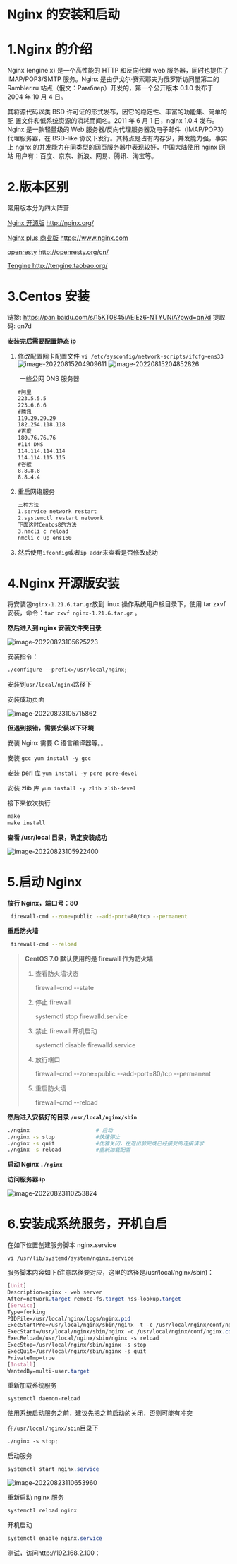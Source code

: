 # Nginx 的安装和启动

# 1.Nginx 的介绍

Nginx (engine x) 是一个高性能的 HTTP 和反向代理 web 服务器，同时也提供了 IMAP/POP3/SMTP 服务。Nginx 是由伊戈尔·赛索耶夫为俄罗斯访问量第二的 Rambler.ru 站点（俄文：Рамблер）开发的，第一个公开版本 0.1.0 发布于 2004 年 10 月 4 日。

其将源代码以类 BSD 许可证的形式发布，因它的稳定性、丰富的功能集、简单的配 置文件和低系统资源的消耗而闻名。2011 年 6 月 1 日，nginx 1.0.4 发布。 Nginx 是一款轻量级的 Web 服务器/反向代理服务器及电子邮件（IMAP/POP3） 代理服务器，在 BSD-like 协议下发行。其特点是占有内存少，并发能力强，事实 上 nginx 的并发能力在同类型的网页服务器中表现较好，中国大陆使用 nginx 网站 用户有：百度、京东、新浪、网易、腾讯、淘宝等。

# 2.版本区别

常用版本分为四大阵营

[Nginx 开源版](http://nginx.org/) http://nginx.org/

[Nginx plus 商业版](https://www.nginx.com) https://www.nginx.com

[openresty](http://openresty.org/cn/) http://openresty.org/cn/

[Tengine ](http://tengine.taobao.org/) http://tengine.taobao.org/

# 3.Centos 安装

链接: https://pan.baidu.com/s/15KT0845iAEiEz6-NTYUNiA?pwd=qn7d 提取码: qn7d

**安装完后需要配置静态 ip**

1. 修改配置网卡配置文件 `vi /etc/sysconfig/network-scripts/ifcfg-ens33` ![image-20220815204909611](https://i0.hdslb.com/bfs/album/a414c7903674fcdaf58a3f3e8ab13725f9a4b2ae.png) ![image-20220815204852826](https://i0.hdslb.com/bfs/album/46b13351b7f4804b7dd921392fe0114aedd6685d.png)

   ​ 一些公网 DNS 服务器

   ```tex
   #阿里
   223.5.5.5
   223.6.6.6
   #腾讯
   119.29.29.29
   182.254.118.118
   #百度
   180.76.76.76
   #114 DNS
   114.114.114.114
   114.114.115.115
   #谷歌
   8.8.8.8
   8.8.4.4
   ```

2. 重启网络服务

   ```bash
   三种方法
   1.service network restart
   2.systemctl restart network
   下面这时Centos8的方法
   3.nmcli c reload
   nmcli c up ens160
   ```

3. 然后使用`ifconfig`或者`ip addr`来查看是否修改成功

# 4.Nginx 开源版安装

将安装包`nginx-1.21.6.tar.gz`放到 linux 操作系统用户根目录下，使用 tar zxvf 安装，命令：`tar zxvf nginx-1.21.6.tar.gz` 。

**然后进入到 nginx 安装文件夹目录**

![image-20220823105625223](https://i0.hdslb.com/bfs/album/0cf632323f5aff6c2c9b24954b64470fcf62c2a0.png)

安装指令：

```css
./configure --prefix=/usr/local/nginx;
```

安装到`usr/local/nginx`路径下

安装成功页面

![image-20220823105715862](https://i0.hdslb.com/bfs/album/fc186b1f589af06a28f218ce03d6fe77be8e0710.png)

**但遇到报错，需要安装以下环境**

安装 Nginx 需要 C 语言编译器等。。

安装 `gcc yum install -y gcc`

安装 perl 库 `yum install -y pcre pcre-devel `

安装 zlib 库 `yum install -y zlib zlib-devel `

接下来依次执行

```css
make
make install
```

**查看 /usr/local 目录，确定安装成功**

![image-20220823105922400](https://i0.hdslb.com/bfs/album/f35e5c909f51bb8de5ee12e837f6dd9236510cdf.png)

# 5.启动 Nginx

**放行 Nginx，端口号：80**

```bash
 firewall-cmd --zone=public --add-port=80/tcp --permanent
```

**重启防火墙**

```bash
 firewall-cmd --reload
```

> **CentOS 7.0 默认使用的是 firewall 作为防火墙**
>
> 1. 查看防火墙状态
>
>    firewall-cmd --state
>
> 2. 停止 firewall
>
>    systemctl stop firewalld.service
>
> 3. 禁止 firewall 开机启动
>
>    systemctl disable firewalld.service
>
> 4. 放行端口
>
>    firewall-cmd --zone=public --add-port=80/tcp --permanent
>
> 5. 重启防火墙
>
>    firewall-cmd --reload

**然后进入安装好的目录 `/usr/local/nginx/sbin `**

```bash
./nginx					    # 启动
./nginx -s stop			 	#快速停止
./nginx -s quit 			#优雅关闭，在退出前完成已经接受的连接请求
./nginx -s reload 			#重新加载配置
```

**启动 Nginx `./nginx`**

**访问服务器 ip**

![image-20220823110253824](https://i0.hdslb.com/bfs/album/51b9498b820979d41768cd430e6738d4a0bbdfab.png)

# 6.安装成系统服务，开机自启

在如下位置创建服务脚本 nginx.service

`vi /usr/lib/systemd/system/nginx.service `

服务脚本内容如下(注意路径要对应，这里的路径是/usr/local/nginx/sbin)：

```css
[Unit]
Description=nginx - web server
After=network.target remote-fs.target nss-lookup.target
[Service]
Type=forking
PIDFile=/usr/local/nginx/logs/nginx.pid
ExecStartPre=/usr/local/nginx/sbin/nginx -t -c /usr/local/nginx/conf/nginx.conf
ExecStart=/usr/local/nginx/sbin/nginx -c /usr/local/nginx/conf/nginx.conf
ExecReload=/usr/local/nginx/sbin/nginx -s reload
ExecStop=/usr/local/nginx/sbin/nginx -s stop
ExecQuit=/usr/local/nginx/sbin/nginx -s quit
PrivateTmp=true
[Install]
WantedBy=multi-user.target
```

重新加载系统服务

```css
systemctl daemon-reload
```

使用系统启动服务之前，建议先把之前启动的关闭，否则可能有冲突

在`/usr/local/nginx/sbin`目录下

```css
./nginx -s stop;
```

启动服务

```css
systemctl start nginx.service
```

![image-20220823110653960](https://i0.hdslb.com/bfs/album/60dc9a06c5f8c439ca2f8c8015300192c972571c.png)

重新启动 nginx 服务

```css
systemctl reload nginx
```

开机启动

```css
systemctl enable nginx.service
```

测试，访问http://192.168.2.100：
